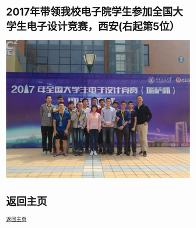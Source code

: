 # 2017年带领我校电子院学生参加全国大学生电子设计竞赛，西安(右起第5位）
![2017Xian](img/2017_XIan.jpg)   

# 返回主页
[返回主页](https://yannanzhang512.github.io/YannanZhang/pages/index_cn.html)
